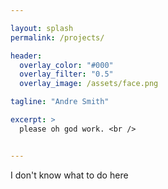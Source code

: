 ```yaml
---

layout: splash
permalink: /projects/

header:
  overlay_color: "#000"
  overlay_filter: "0.5"
  overlay_image: /assets/face.png

tagline: "Andre Smith"

excerpt: >
  please oh god work. <br />


---
```




I don't know what to do here